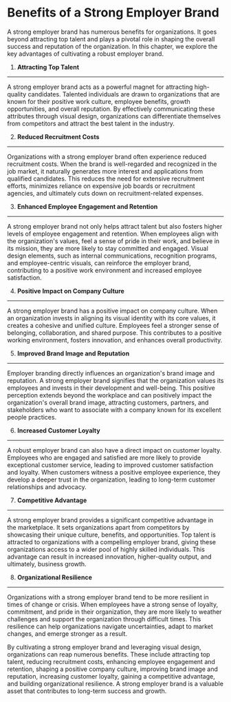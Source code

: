 Benefits of a Strong Employer Brand
============================================

A strong employer brand has numerous benefits for organizations. It goes beyond attracting top talent and plays a pivotal role in shaping the overall success and reputation of the organization. In this chapter, we explore the key advantages of cultivating a robust employer brand.

1. **Attracting Top Talent**
----------------------------

A strong employer brand acts as a powerful magnet for attracting high-quality candidates. Talented individuals are drawn to organizations that are known for their positive work culture, employee benefits, growth opportunities, and overall reputation. By effectively communicating these attributes through visual design, organizations can differentiate themselves from competitors and attract the best talent in the industry.

2. **Reduced Recruitment Costs**
--------------------------------

Organizations with a strong employer brand often experience reduced recruitment costs. When the brand is well-regarded and recognized in the job market, it naturally generates more interest and applications from qualified candidates. This reduces the need for extensive recruitment efforts, minimizes reliance on expensive job boards or recruitment agencies, and ultimately cuts down on recruitment-related expenses.

3. **Enhanced Employee Engagement and Retention**
-------------------------------------------------

A strong employer brand not only helps attract talent but also fosters higher levels of employee engagement and retention. When employees align with the organization's values, feel a sense of pride in their work, and believe in its mission, they are more likely to stay committed and engaged. Visual design elements, such as internal communications, recognition programs, and employee-centric visuals, can reinforce the employer brand, contributing to a positive work environment and increased employee satisfaction.

4. **Positive Impact on Company Culture**
-----------------------------------------

A strong employer brand has a positive impact on company culture. When an organization invests in aligning its visual identity with its core values, it creates a cohesive and unified culture. Employees feel a stronger sense of belonging, collaboration, and shared purpose. This contributes to a positive working environment, fosters innovation, and enhances overall productivity.

5. **Improved Brand Image and Reputation**
------------------------------------------

Employer branding directly influences an organization's brand image and reputation. A strong employer brand signifies that the organization values its employees and invests in their development and well-being. This positive perception extends beyond the workplace and can positively impact the organization's overall brand image, attracting customers, partners, and stakeholders who want to associate with a company known for its excellent people practices.

6. **Increased Customer Loyalty**
---------------------------------

A robust employer brand can also have a direct impact on customer loyalty. Employees who are engaged and satisfied are more likely to provide exceptional customer service, leading to improved customer satisfaction and loyalty. When customers witness a positive employee experience, they develop a deeper trust in the organization, leading to long-term customer relationships and advocacy.

7. **Competitive Advantage**
----------------------------

A strong employer brand provides a significant competitive advantage in the marketplace. It sets organizations apart from competitors by showcasing their unique culture, benefits, and opportunities. Top talent is attracted to organizations with a compelling employer brand, giving these organizations access to a wider pool of highly skilled individuals. This advantage can result in increased innovation, higher-quality output, and ultimately, business growth.

8. **Organizational Resilience**
--------------------------------

Organizations with a strong employer brand tend to be more resilient in times of change or crisis. When employees have a strong sense of loyalty, commitment, and pride in their organization, they are more likely to weather challenges and support the organization through difficult times. This resilience can help organizations navigate uncertainties, adapt to market changes, and emerge stronger as a result.

By cultivating a strong employer brand and leveraging visual design, organizations can reap numerous benefits. These include attracting top talent, reducing recruitment costs, enhancing employee engagement and retention, shaping a positive company culture, improving brand image and reputation, increasing customer loyalty, gaining a competitive advantage, and building organizational resilience. A strong employer brand is a valuable asset that contributes to long-term success and growth.
